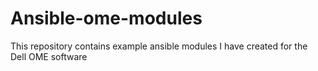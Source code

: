 # Ansible-ome-modules
This repository contains example ansible modules I have created for the Dell OME software
